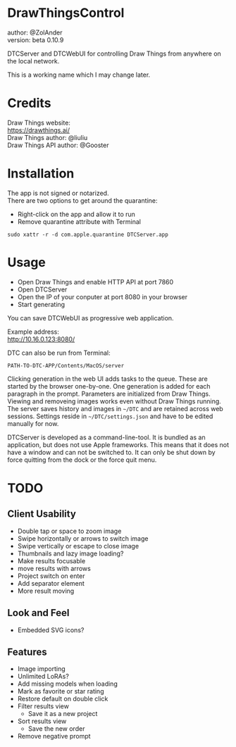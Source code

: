 # DrawThingsControl

author: @ZolAnder  
version: beta 0.10.9

DTCServer and DTCWebUI for controlling Draw Things from anywhere on the local network.

This is a working name which I may change later.

# Credits

Draw Things website:  
https://drawthings.ai/  
Draw Things author: @liuliu  
Draw Things API author: @Gooster

# Installation

The app is not signed or notarized.  
There are two options to get around the quarantine:
- Right-click on the app and allow it to run
- Remove quarantine attribute with Terminal
```
sudo xattr -r -d com.apple.quarantine DTCServer.app
```

# Usage

- Open Draw Things and enable HTTP API at port 7860
- Open DTCServer
- Open the IP of your conputer at port 8080 in your browser
- Start generating

You can save DTCWebUI as progressive web application.

Example address:  
http://10.16.0.123:8080/

DTC can also be run from Terminal:
```
PATH-TO-DTC-APP/Contents/MacOS/server
```

Clicking generation in the web UI adds tasks to the queue.
These are started by the browser one-by-one.
One generation is added for each paragraph in the prompt.
Parameters are initialized from Draw Things.
Viewing and removeing images works even without Draw Things running.
The server saves history and images in `~/DTC` and are retained across web sessions.
Settings reside in `~/DTC/settings.json` and have to be edited manually for now.

DTCServer is developed as a command-line-tool.
It is bundled as an application, but does not use Apple frameworks.
This means that it does not have a window and can not be switched to.
It can only be shut down by force quitting from the dock or the force quit menu.

# TODO

## Client Usability

- Double tap or space to zoom image
- Swipe horizontally or arrows to switch image
- Swipe vertically or escape to close image
- Thumbnails and lazy image loading?
- Make results focusable
- move results with arrows
- Project switch on enter
- Add separator element
- More result moving

## Look and Feel

- Embedded SVG icons?

## Features

- Image importing
- Unlimited LoRAs?
- Add missing models when loading
- Mark as favorite or star rating
- Restore default on double click
- Filter results view
	- Save it as a new project
- Sort results view
	- Save the new order
- Remove negative prompt